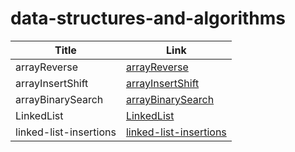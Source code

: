 # data-structures-and-algorithms


| Title             | Link                                                       |
|-------------------|------------------------------------------------------------|
| arrayReverse      | [arrayReverse](./arrayReverse/ArrayReverse.md)             |
| arrayInsertShift  | [arrayInsertShift](./ArrayInsertShift/ArrayInsertShift.md) |
| arrayBinarySearch | [arrayBinarySearch](./arrayBS/ArrayBS.md)                  |
| LinkedList        | [LinkedList](./LinkedList/LinkedList.md)                   |
| linked-list-insertions | [linked-list-insertions](./LinkedList/insertions.md)       |
